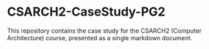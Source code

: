 # CSARCH2-CaseStudy-PG2
This repository contains the case study for the CSARCH2 (Computer Architecture) course, presented as a single markdown document.
